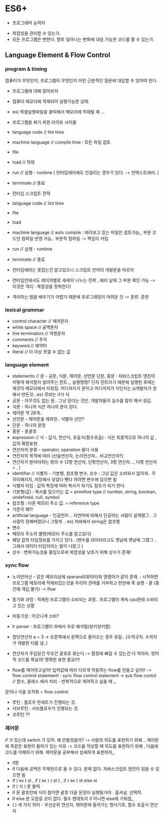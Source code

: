 # ES6+
* 프로그래머 능력자
 - 복잡성을 관리할 수 있는가.
 - 모든 프로그램은 변한다. 향후 일어나는 변화에 대응 가능한 코드를 짤 수 있는가.


## Language Element & Flow Control

### program & timing
컴퓨터가 무엇인지, 프로그램이 무엇인지
이런 근본적인 질문에 대답할 수 있어야 한다.

* 프로그램에 대해 알아보자
 * 컴퓨터 메모리에 적재되어 실행가능한 상태.
 * ex) 엑셀실행파일을 클릭해서 메모리에 적재될 때 …

* 프로그램을 짜기 위한 라이프 사이클
 * language code // lint time 
 * machine language // compile time  : 모든 파일 검토
 * file
 * load // 적재
 * run // 실행 - runtime ( 런타임에러에도 안걸리는 경우가 있다. -> 컨텍스트에러. )
 * terminate // 종료

* 런타입 스크립트 전략
 * language code // lint time 
 * file
 * load
 * machine language // auto compile : 바라보고 있는 파일만 검토가능,, 부분 코드만 컴파일 반영 가능.. 부분적 컴파일 -> 책임이 커짐
 * run // 실행 - runtime 
 * terminate // 종료

* 런타임에러는 못잡는건 알고있으니 스크립트 언어의 개발론을 따르자
 * 런타임안에서도 레이어별로 세세히 나누는 전략 , 에러 날때 그 부분 확인 가능
 -> 이것은 격리 : 복잡성을 정복한다!  
 * 격리하는 법을 배우기가 어렵기 때문에 프로그래밍이 어려운 것 -> 훈련. 훈련

### lexical grammar 
* control character  // 제어문자
* white space // 공백문자
* line terminators // 개행문자
* comments // 주석
* keyword // 예약어
* literal // 더 이상 쪼갤 수 없는 값

### language element
* statements // 문 - 공문, 식문, 제어문, 선언문     단문, 중문 
: 자바스크립트 엔진이 어떻게 해석할지 알려주는 힌트 ,, 실행명령? 단지 힌트이기 때문에 실행된 후에는 깨끗이 메모리에서 지워짐. 어디까지가 문이고 어디까지가 식인지는 js개발자가 정해서 만든것…ex) 루비는 if가 식
 * 공문 - 아무것도 없는 문.. 그냥 된다는 것만.  개발자들이 실수를 많이 해서 생김.
 * 식문 - 하나의 식은 하나의 문이 된다. 
 * 제어문 약 28개..
 * 선언문 - 제어문을 제외한.. 식별자 선언?
 * 단문 - 하나의 문장
 * 중문 - 중괄호
* expression // 식 - 값식, 연산식, 호출식(함수호출)
: 식은 최종적으로 하나의 값 , 값의 확장표현.
 * 연산자의 분류 - operator, operation 둘다 사용
  * 연잔자의 목적에 따라 (산술연산자, 논리연산자… 비교연산자?)
  * 연산자가 받아야하는 항의 수 (2항 연산자, 단항연산자, 3항 연산자…, 다항 연산자 = , )
* identifier // 식별자 - 기본형, 참조형     변수, 상수
: 그냥 값은 소비되서 없어져.. 무의미해지지,  저장해서 넣었다 뺏다 하려면 변수에 담으면 됨
 * 식별자 타입
 : 값의 특징에 따라 복사가 되기도 참조가 되기 한다. 
  * 기본형(값) : 복사를 일으키는 값 = primitive type // number, string, boolean, undefined, null, symbol
  * 참조형 : 다른 메모리 주소 값. = reference type
  * 기준이 왜!!! 
   * artificial language - 인공언어 .. 자연어에 비해서 인공어는 사람이 설계했그 . 그사람이 정해버렸으니 그렇게 .. ex) 자바에서 string은 참조형
 * 변수 
  * 메모리 주소의 별명(메모리 주소를 알고있다)
  * 해당 값의 타입정보를 가지고 있다.. (변수를 데이터라고도 옛날에 옛날에 그랬그 .. 그래서 데이터 타입이라는 말이 나왔그 )
 * 상수 
 : 변화가능성을 줄임으로써 복잡성을 낮추기 위해 상수가 존재! 
 

### sync flow
* 노이만머신 - 같은 메모리상에 operand(데이터)와 명령어가 같이 존재.
: 시작하면 프로그램 메모리에 적재되있는것을 우리의 관여를 거부하고 한번에 쭉 실행 - 끝 (중간에 개입 불가) -> flow 
 * 동기화 과정 
 : 적재된 프로그램이 소비되는 과정.. 프로그램이 계속 cpu한테 소비되고 있는 상황
 * 비동기성 : 어긋나게 소비?

* lr parser 
: 프로그램이 좌에서 우로 해석됨(양키양키함)
 * 할당연산자 a = 3 -> 오른쪽에서 왼쪽으로 들어오는 경우 유일.. (수학규칙. 수학자가 개발한 티를 냄..)
 * 연산자가 주입된건 무조건 괄호로 묶는다 -> 함정에 빠질 수 있는건 다 막아라. 방어적 코드를 확실히! 명확한 표현 중요!!!!

* flow를 제어하고싶어! 입력값에 따라 다르게 작동하는 flow를 만들고 싶어!! 
-> flow control statement! : sync flow control statement
-> sub flow contol // 함수, 클래스 에서 처리 - 반복적으로 제어하고 싶을 때 ,, 

문이나 식을 조직화 = flow control

* 루틴 : 플로우 한세트가 진행되는 것.
* 서브루틴 : 서브플로우가 진행되는 것. 
* 코루틴 ??


### 제어문
if 가 있는데 switch 가 있어. 왜 만들었을까? -> 사람의 의도를 표현하기 위해 .. 
제어문에 똑같은 표현이 들어가 있는 이유 -> 코드를 작성할 때 의도를 표현하기 위해 , 다음에 코드를 이해하기 위해.
제어문을 공부해서 섬세하게 표현하자,, 
* if문 
 * if 다음에 공백은 무제한으로 올 수 있다.  문제 없다.  자바스크립트 엔진이 읽을 수 있으면 됨
 * if ( ex ) st  , if ( ex ) { st }  , if ( ex ) st else st
 * if ( 식 ) 문                 블럭
 * if 문 괄호안에 식이 참이면 괄호  다음 문장이 실행될거야 . 옵셔널. 선택적. 
 * if else 문 도망갈 곳이 없다. 필수 멘데토리 if 아니면 else에 가둬짐,, 
 * ( ) 세 가지 의미 - 우선순위 연산자, 제어문에 들어가는 형식기호, 함수 호출식 연산자
